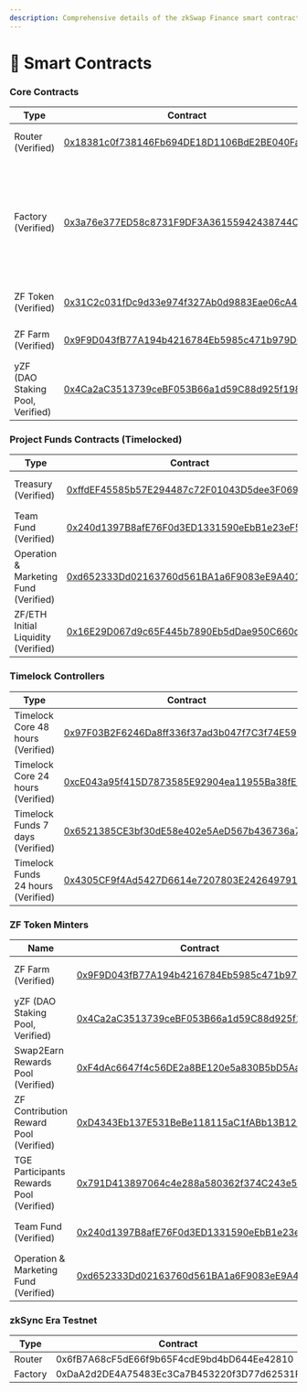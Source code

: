 ```yaml
---
description: Comprehensive details of the zkSwap Finance smart contracts
---
```


# 🔎 Smart Contracts

### Core Contracts

<table><thead><tr><th width="240">Type</th><th>Contract</th><th>Owner</th></tr></thead><tbody><tr><td>Router (Verified)</td><td><a href="https://explorer.zksync.io/address/0x18381c0f738146Fb694DE18D1106BdE2BE040Fa4#contract">0x18381c0f738146Fb694DE18D1106BdE2BE040Fa4</a></td><td>No contract owner</td></tr><tr><td>Factory (Verified)</td><td><a href="https://explorer.zksync.io/address/0x3a76e377ED58c8731F9DF3A36155942438744Ce3#contract">0x3a76e377ED58c8731F9DF3A36155942438744Ce3</a></td><td><p>No contract owner</p><p>Fee Setter:  <a href="https://explorer.zksync.io/address/0x97F03B2F6246Da8ff336f37ad3b047f7C3f74E59#contract">Timelock Core 48 hours</a></p></td></tr><tr><td>ZF Token (Verified)</td><td><a href="https://explorer.zksync.io/address/0x31C2c031fDc9d33e974f327Ab0d9883Eae06cA4A#contract">0x31C2c031fDc9d33e974f327Ab0d9883Eae06cA4A</a></td><td><a href="https://explorer.zksync.io/address/0x97F03B2F6246Da8ff336f37ad3b047f7C3f74E59#contract">Timelock Core 48 hours</a></td></tr><tr><td>ZF Farm (Verified)</td><td><a href="https://explorer.zksync.io/address/0x9F9D043fB77A194b4216784Eb5985c471b979D67#contract">0x9F9D043fB77A194b4216784Eb5985c471b979D67</a></td><td><a href="https://explorer.zksync.io/address/0xcE043a95f415D7873585E92904ea11955Ba38fE5#contract">Timelock Core 24 hours</a></td></tr><tr><td>yZF (DAO Staking Pool, Verified)</td><td><a href="https://explorer.zksync.io/address/0x4Ca2aC3513739ceBF053B66a1d59C88d925f1987">0x4Ca2aC3513739ceBF053B66a1d59C88d925f1987</a></td><td><a href="https://explorer.zksync.io/address/0x97F03B2F6246Da8ff336f37ad3b047f7C3f74E59#contract">Timelock Core 48 hours</a></td></tr></tbody></table>

### &#x20;Project Funds Contracts (Timelocked)

<table><thead><tr><th width="240">Type</th><th>Contract</th><th>Owner</th></tr></thead><tbody><tr><td>Treasury (Verified)</td><td><a href="https://explorer.zksync.io/address/0xffdEF45585b57E294487c72F01043D5dee3F069f#contract">0xffdEF45585b57E294487c72F01043D5dee3F069f</a></td><td><a href="https://explorer.zksync.io/address/0x4305CF9f4Ad5427D6614e7207803E2426497917A#contract">Timelock Funds 24 hours</a></td></tr><tr><td>Team Fund (Verified)</td><td><a href="https://explorer.zksync.io/address/0x240d1397B8afE76F0d3ED1331590eEbB1e23eF5a">0x240d1397B8afE76F0d3ED1331590eEbB1e23eF5a</a></td><td><a href="https://explorer.zksync.io/address/0x4305CF9f4Ad5427D6614e7207803E2426497917A#contract">Timelock Funds 24 hours</a></td></tr><tr><td>Operation &#x26; Marketing Fund (Verified)</td><td><a href="https://explorer.zksync.io/address/0xd652333Dd02163760d561BA1a6F9083eE9A401A4#transactions">0xd652333Dd02163760d561BA1a6F9083eE9A401A4</a></td><td><a href="https://explorer.zksync.io/address/0x4305CF9f4Ad5427D6614e7207803E2426497917A#contract">Timelock Funds 24 hours</a></td></tr><tr><td>ZF/ETH Initial Liquidity (Verified)</td><td><a href="https://explorer.zksync.io/address/0x16E29D067d9c65F445b7890Eb5dDae950C660d23">0x16E29D067d9c65F445b7890Eb5dDae950C660d23</a></td><td><a href="https://explorer.zksync.io/address/0x6521385CE3bf30dE58e402e5AeD567b436736a75">Timelock Funds 7 days</a></td></tr></tbody></table>

### Timelock Controllers&#x20;

<table><thead><tr><th width="240">Type</th><th>Contract</th><th>Admin</th></tr></thead><tbody><tr><td>Timelock Core 48 hours (Verified)</td><td><a href="https://explorer.zksync.io/address/0x97F03B2F6246Da8ff336f37ad3b047f7C3f74E59#contract">0x97F03B2F6246Da8ff336f37ad3b047f7C3f74E59</a></td><td><a href="https://explorer.zksync.io/address/0x0D64C4eb0547C1F51b78Fb1A53583dC9042238C0#transactions">Multisig Core Wallet</a></td></tr><tr><td>Timelock Core 24 hours (Verified)</td><td><a href="https://explorer.zksync.io/address/0xcE043a95f415D7873585E92904ea11955Ba38fE5#contract">0xcE043a95f415D7873585E92904ea11955Ba38fE5</a></td><td><a href="https://explorer.zksync.io/address/0x0D64C4eb0547C1F51b78Fb1A53583dC9042238C0#transactions">Multisig Core Wallet</a></td></tr><tr><td>Timelock Funds 7 days (Verified)</td><td><a href="https://explorer.zksync.io/address/0x6521385CE3bf30dE58e402e5AeD567b436736a75">0x6521385CE3bf30dE58e402e5AeD567b436736a75</a></td><td><a href="https://explorer.zksync.io/address/0xF1802d9a70Bdc6F6EffD65d44b33226eE0E6A821#transactions">Multisig Funds Wallet</a></td></tr><tr><td>Timelock Funds 24 hours (Verified)</td><td><a href="https://explorer.zksync.io/address/0x4305CF9f4Ad5427D6614e7207803E2426497917A#contract">0x4305CF9f4Ad5427D6614e7207803E2426497917A</a></td><td><a href="https://explorer.zksync.io/address/0xF1802d9a70Bdc6F6EffD65d44b33226eE0E6A821#transactions">Multisig Funds Wallet</a></td></tr></tbody></table>

### ZF Token Minters

<table><thead><tr><th width="240">Name</th><th width="253">Contract</th><th>Owner</th></tr></thead><tbody><tr><td>ZF Farm (Verified)</td><td><a href="https://explorer.zksync.io/address/0x9F9D043fB77A194b4216784Eb5985c471b979D67#contract">0x9F9D043fB77A194b4216784Eb5985c471b979D67</a></td><td><a href="https://explorer.zksync.io/address/0xcE043a95f415D7873585E92904ea11955Ba38fE5#contract">Timelock Core 24 hours</a></td></tr><tr><td>yZF (DAO Staking Pool, Verified)</td><td><a href="https://explorer.zksync.io/address/0x4Ca2aC3513739ceBF053B66a1d59C88d925f1987">0x4Ca2aC3513739ceBF053B66a1d59C88d925f1987</a></td><td><a href="https://explorer.zksync.io/address/0x97F03B2F6246Da8ff336f37ad3b047f7C3f74E59#contract">Timelock Core 48 hours</a></td></tr><tr><td>Swap2Earn Rewards Pool (Verified)</td><td><a href="https://explorer.zksync.io/address/0xF4dAc6647f4c56DE2a8BE120e5a830B5bD5Aae91#contract">0xF4dAc6647f4c56DE2a8BE120e5a830B5bD5Aae91</a></td><td><a href="https://explorer.zksync.io/address/0x0D64C4eb0547C1F51b78Fb1A53583dC9042238C0#transactions">Multisig Core Wallet</a></td></tr><tr><td>ZF Contribution Reward Pool (Verified)</td><td><a href="https://explorer.zksync.io/address/0xD4343Eb137E531BeBe118115aC1fABb13B125f3B">0xD4343Eb137E531BeBe118115aC1fABb13B125f3B</a></td><td><a href="https://explorer.zksync.io/address/0x97F03B2F6246Da8ff336f37ad3b047f7C3f74E59#contract">Timelock Core 48 hours</a></td></tr><tr><td>TGE Participants Rewards Pool (Verified)</td><td><a href="https://explorer.zksync.io/address/0x791D413897064c4e288a580362f374C243e56823#contract">0x791D413897064c4e288a580362f374C243e56823</a></td><td><a href="https://explorer.zksync.io/address/0x97F03B2F6246Da8ff336f37ad3b047f7C3f74E59#contract">Timelock Core 48 hours</a></td></tr><tr><td>Team Fund (Verified)</td><td><a href="https://explorer.zksync.io/address/0x240d1397B8afE76F0d3ED1331590eEbB1e23eF5a">0x240d1397B8afE76F0d3ED1331590eEbB1e23eF5a</a></td><td><a href="https://explorer.zksync.io/address/0x4305CF9f4Ad5427D6614e7207803E2426497917A#contract">Timelock Funds 24 hours</a></td></tr><tr><td>Operation &#x26; Marketing Fund (Verified)</td><td><a href="https://explorer.zksync.io/address/0xd652333Dd02163760d561BA1a6F9083eE9A401A4#transactions">0xd652333Dd02163760d561BA1a6F9083eE9A401A4</a></td><td><a href="https://explorer.zksync.io/address/0x4305CF9f4Ad5427D6614e7207803E2426497917A#contract">Timelock Funds 24 hours</a></td></tr></tbody></table>

### zkSync Era Testnet

<table><thead><tr><th width="240">Type</th><th>Contract</th></tr></thead><tbody><tr><td>Router </td><td>0x6fB7A68cF5dE66f9b65F4cdE9bd4bD644Ee42810</td></tr><tr><td>Factory </td><td>0xDaA2d2DE4A75483Ec3Ca7B453220f3D77d62531F</td></tr></tbody></table>

